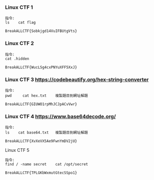 ### Linux CTF 1
```
指令:
ls    cat flag
```
```
BreakALLCTF{Sobkjgd14VuIFBUtgVts}
```

### Linux CTF 2
```
指令:
cat .hidden
```
```
BreakALLCTF{WucLSg4cxPNYuXFF5XxJ}

```

### Linux CTF 3  https://codebeautify.org/hex-string-converter
```
指令:
pwd     cat hex.txt    複製題目到網址解題 
```
```
BreakALLCTF{GIUWO1rpMhJCJpACvVwr}
```

### Linux CTF 4  https://www.base64decode.org/
```
指令:
ls    cat base64.txt   複製題目到網址解題
```
```
BreakALLCTF{XvXeVX5Ae9FwnYmDV2jU}
```

Linux CTF 5
```
指令:
find / -name secret    cat /opt/secret
```
```
BreakALLCTF{TPLGKbWxmutGtecSSpo1}
```
